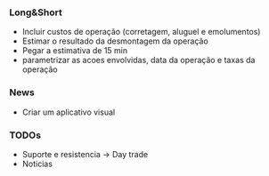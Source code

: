 ### Long&Short

- Incluir custos de operação (corretagem, aluguel e emolumentos)
- Estimar o resultado da desmontagem da operação
- Pegar a estimativa de 15 min
- parametrizar as acoes envolvidas, data da operação e taxas da operação


### News
- Criar um aplicativo visual

### TODOs

- Suporte e resistencia -> Day trade
- Noticias

